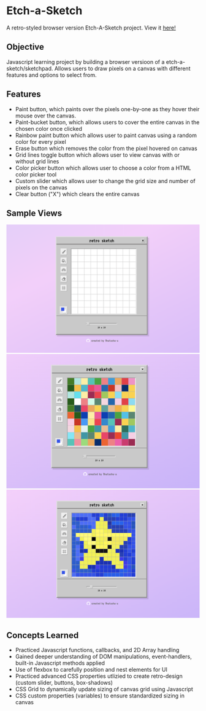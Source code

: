# Etch-a-Sketch
A retro-styled browser version Etch-A-Sketch project. View it [here!](https://natasha-a.github.io/etch-a-sketch/)

## Objective
Javascript learning project by building a browser versioon of a etch-a-sketch/sketchpad. Allows users to draw pixels on a canvas with different features and options to select from.

## Features 
* Paint button, which paints over the pixels one-by-one as they hover their mouse over the canvas.
* Paint-bucket button, which allows users to cover the entire canvas in the chosen color once clicked
* Rainbow paint button which allows user to paint canvas using a random color for every pixel 
* Erase button which removes the color from the pixel hovered on canvas
* Grid lines toggle button which allows user to view canvas with or without grid lines
* Color picker button which allows user to choose a color from a HTML color picker tool
* Custom slider which allows user to change the grid size and number of pixels on the canvas 
* Clear button ("X") which clears the entire canvas

## Sample Views 
![Image 1](/Sample%20Views/view1.png)
![Image 2](/Sample%20Views/view2.png)
![Image 3](/Sample%20Views/view3.png)


## Concepts Learned 
* Practiced Javascript functions, callbacks, and 2D Array handling
* Gained deeper understanding of DOM manipulations, event-handlers, built-in Javascript methods applied
* Use of flexbox to carefully position and nest elements for UI 
* Practiced advanced CSS properties utlizied to create retro-design (custom slider, buttons, box-shadows)
* CSS Grid to dynamically update sizing of canvas grid using Javascript
* CSS custom properties (variables) to ensure standardized sizing in canvas 





